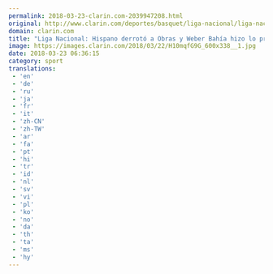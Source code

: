 ```yaml
---
permalink: 2018-03-23-clarin.com-2039947208.html
original: http://www.clarin.com/deportes/basquet/liga-nacional/liga-nacional-hispano-derroto-obras-weber-bahia-hizo-propio-penarol-tiempo-suplementario_0_HkrWu-zqz.html
domain: clarin.com
title: "Liga Nacional: Hispano derrotó a Obras y Weber Bahía hizo lo propio ante Peñarol en tiempo suplementario"
image: https://images.clarin.com/2018/03/22/H10mqfG9G_600x338__1.jpg
date: 2018-03-23 06:36:15
category: sport
translations: 
 - 'en'
 - 'de'
 - 'ru'
 - 'ja'
 - 'fr'
 - 'it'
 - 'zh-CN'
 - 'zh-TW'
 - 'ar'
 - 'fa'
 - 'pt'
 - 'hi'
 - 'tr'
 - 'id'
 - 'nl'
 - 'sv'
 - 'vi'
 - 'pl'
 - 'ko'
 - 'no'
 - 'da'
 - 'th'
 - 'ta'
 - 'ms'
 - 'hy'
---
```


